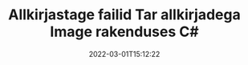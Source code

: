 ---
############################# Static ############################
layout: "auto-gen-signature"
date: 2022-03-01T15:12:22
draft: false
operation: Sign
signaturetype: Image
fileformat: Tar
productName: .NET
lang: et
productCode: net
otherformats: pdf doc docx docm dot dotm dotx odt ott rtf xls xlsx xlsm xlsb csv ods ots xltx xltm ppt pptx pps ppsx odp otp potx potm pptm ppsm png jpg bmp gif tiff svg webp wmf
breadcrumb: Put Image signature on Tar for C#

############################# Head ############################
head_title: "Allkirjade Image lisamine failile Tar rakendusega C#"
head_description: "Pane allkiri Image allkiri .NET failile Tar, kasutades mõnda koodirida. Kasutage GroupDocs Document Signature API-t kümnete failivormingute allkirjastamiseks."

############################# Header ############################
title: "Allkirjastage failid Tar allkirjadega Image rakenduses C#"
description: "Kuidas lisada allkirja Image mõne rea .NET koodiga"
bg_image: "https://cms.admin.containerize.com/templates/aspose/App_Themes/V3/images/bg/header1.png"
bg_overlay: false
button:
    enable: true

############################# SubMenu ############################
submenu:
    enable: true

    left:
        img_alt: "GroupDocs.Signature for .NET"
        image: "https://cms.admin.containerize.com/templates/groupdocs/images/product-logos/90x90-noborder/groupdocs-signature-net.png"
        product: "GroupDocs.Signature"
        platform: ".NET"



############################# About ############################
about:
    enable: true
    title: "Teave toote GroupDocs.Signature for .NET pildiallkirjade API kohta"
    content: |
        [GroupDocs.Signature for .NET](https://products.groupdocs.com/signature/net/) on populaarne API digitaalsete dokumentide e-allkirjastamiseks. Saadaval on allkirjad, nagu tekstid, pildid, digitaalsed sertifikaadid, vöötkoodid, QR-koodid, templid või metaandmed. Allkirju võib panna PDF-idele, MS Wordi dokumentidele, MS Exceli töövihikutele, MS PowerPointi esitlustele, Adobe Photoshopi failidele ja erinevatele pildivormingutele. Kliendid saavad oma dokumenti allkirjastada ning uuendada, otsida, kontrollida, kustutada või vaadata nendele dokumentidele pandud e-allkirju. Lisaks pakutakse palju allkirjade kohandamise võimalusi.
    

############################# Steps ############################
steps:
    enable: true
    title_left: "Toimingud Tar allkirjastamiseks rakendusega Image rakenduses C#"
    content_left: |
        [GroupDocs.Signature for .NET](https://products.groupdocs.com/signature/net/) võimaldab kiiresti ja lihtsalt allkirjastada Tar dokumente Image allkirjaga.
        
        * Looge allkirjaklassi eksemplar, mis sisaldab faili Tar, mis peaks allkirjastama tee või mäluvoona
        * Käivitage klass SignOptions ja määrake kõik nõutavad andmed.
        * Käivitage meetod Signature.Sign(), mis edastab väljundfaili Tar või mäluvoo

    title_right: " Nõuded süsteemile"
    content_right: |
        Toodet GroupDocs.Signature for .NET toetavad kõik suuremad platvormid ja operatsioonisüsteemid. Enne alloleva koodi käivitamist veenduge, et teie süsteemi on installitud järgmised eeltingimused.

        * Operatsioonisüsteemid: Microsoft Windows, Linux, MacOS
        * Arenduskeskkonnad: Microsoft Visual Studio, Xamarin, MonoDevelop
        * Frameworks: .NET Framework, .NET Standard, .NET Core, Mono
        * Hankige uusim GroupDocs.Signature for .NET kasutajalt [Nuget](https://www.nuget.org/packages/groupdocs.signature)
         
    code: |
        ```csharp    
                
        // Set up input Tar file
        string filePath = "input.tar";
        // Set up output file
        string outputFilePath = "output.tar";
        // Provide image file
        string imageFilePath = "image.png";

        // Instantiate Signature for input file
        using (GroupDocs.Signature.Signature signature = new GroupDocs.Signature.Signature(filePath))
        {
            //Provide sign options
            ImageSignOptions options = new ImageSignOptions(imageFilePath)
            {
                // set signature position
                Left = 50,
                Top = 200
            };

            // sign Tar document
            SignResult result = signature.Sign(outputFilePath, options);
        }

        ```

############################# Demos ############################
demos:
    enable: true
    title: "Dokumentide Tar allkirjastamine Image reaalajas demoga"
    content: |
       Allkirjastage fail Tar erinevate allkirjadega kohe, külastades veebisaiti [GroupDocs.Signature App](https://products.groupdocs.app/signature/family). Tasuta online demo ootab teid.          

############################# More Formats ############################
more_formats:
    enable: true
    title: "Muud toetatud Image allkirjad C# jaoks"
    content: |
        "Saate allkirjastada faili Tar ka muude allkirjatüüpidega. Vaadake allolevat loendit."
    format: 
       
       
back_to_top:
    enable: true
---